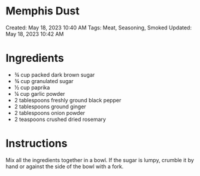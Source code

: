 # Memphis Dust

Created: May 18, 2023 10:40 AM
Tags: Meat, Seasoning, Smoked
Updated: May 18, 2023 10:42 AM

# Ingredients

- ¾ cup packed dark brown sugar
- ¾ cup granulated sugar
- ½ cup paprika
- ¼ cup garlic powder
- 2 tablespoons freshly ground black pepper
- 2 tablespoons ground ginger
- 2 tablespoons onion powder
- 2 teaspoons crushed dried rosemary

# Instructions

Mix all the ingredients together in a bowl. If the sugar is lumpy, crumble it by hand or against the side of the bowl with a fork.